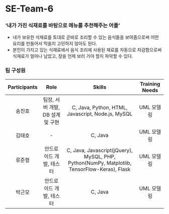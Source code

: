 # SE-Team-6

### ‘내가 가진 식재료를 바탕으로 메뉴를 추천해주는 어플’
- 내가 보유한 식재료를 토대로 곧바로 조리할 수 있는 음식들을 보여줌으로써 어떤 요리를 만들어서 먹을지 고민하지 않아도 된다.
- 본인이 가지고 있는 식재료에서 음식 조리에 사용된 재료를 자동으로 차감함으로써 식재료가 얼마나 남았고, 장을 언제 보러 가야 할지 파악할 수 있다.

### 팀 구성원
| Participants | Role | Skills | Training Needs |
|:------------:|:----:|:------:|:--------------:|
| 송진호 | 팀장, 서버 개발, DB 설계 및 구현 | C, Java, Python, HTML, Javascript, Node.js, MySQL | UML 모델링 |
| 김태호 | - | C, Java | UML 모델링 |
| 류준형 | 안드로이드 개발, 테스터 | C, Java, Javascript(jQuery), MySQL, PHP, Python(NumPy, Matplotlib, TensorFlow-Keras), Flask | UML 모델링 |
| 박근모 | 안드로이드 개발, 테스터| C, Java | UML 모델링 |
